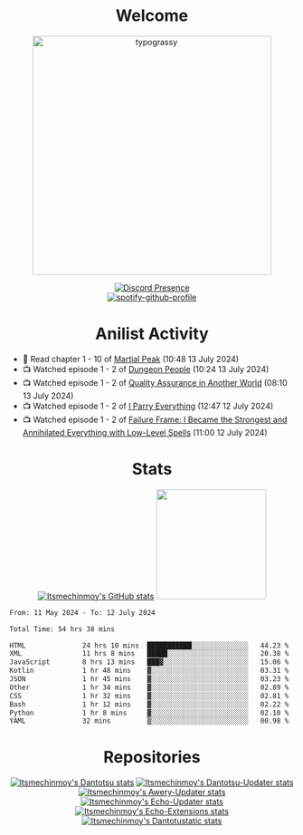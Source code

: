 <div align="center">

# Welcome
<a href="https://github.com/kawarimidoll/typograssy">
    <img alt="typograssy" src="https://typograssy.deno.dev/api?text=%E3%82%88%E3%81%86%E3%81%93%E3%81%9D%E3%81%BF%E3%81%AA%E3%81%95%E3%82%93%20-%20Itsmechinmoy--&&l0=none&l1=82d9d0&l2=027353&l3=038c4c&l4=01402e&bg=none&frame=none&speed=100&comment=" width="421.99">
</a>

[![Discord Presence](https://lanyard.cnrad.dev/api/523539866311720963?theme=dark&bg=Oe1116&animated=false&hideDiscrim=true&borderRadius=30px&hideActivity=whenNotUsed)](https://discord.com/users/523539866311720963)<br>
[![spotify-github-profile](https://spotify-github-profile.kittinanx.com/api/view?uid=31zczwoe3obxakjgkio7anubhkaq&cover_image=true&theme=novatorem&show_offline=true&background_color=121212&interchange=false&bar_color=53b14f&bar_color=ffffff&bar_color_cover=false)](https://spotify-github-profile.vercel.app/api/view?uid=31zczwoe3obxakjgkio7anubhkaq&redirect=true)
</div>

<div align="center">

# Anilist Activity
</div>
<!-- ANILIST_ACTIVITY:start -->

-   📖 Read chapter 1 - 10 of [Martial Peak](https://anilist.co/manga/104494) (10:48 13 July 2024)
-   📺 Watched episode 1 - 2 of [Dungeon People](https://anilist.co/anime/168345) (10:24 13 July 2024)
-   📺 Watched episode 1 - 2 of [Quality Assurance in Another World](https://anilist.co/anime/163077) (08:10 13 July 2024)
-   📺 Watched episode 1 - 2 of [I Parry Everything](https://anilist.co/anime/170695) (12:47 12 July 2024)
-   📺 Watched episode 1 - 2 of [Failure Frame: I Became the Strongest and Annihilated Everything with Low-Level Spells](https://anilist.co/anime/173694) (11:00 12 July 2024)

<!-- ANILIST_ACTIVITY:end -->
<div align="center">
    
# Stats
[![Itsmechinmoy's GitHub stats](https://github-readme-stats.vercel.app/api?username=itsmechinmoy&show_icons=true&theme=algolia)](https://github.com/anuraghazra/github-readme-stats)
<img src="https://github-readme-stackoverflow.vercel.app/?userID=25004176&theme=dark" height="194"/>
</div>
<!--START_SECTION:waka-->

```txt
From: 11 May 2024 - To: 12 July 2024

Total Time: 54 hrs 38 mins

HTML              24 hrs 10 mins  ███████████░░░░░░░░░░░░░░   44.23 %
XML               11 hrs 8 mins   █████░░░░░░░░░░░░░░░░░░░░   20.38 %
JavaScript        8 hrs 13 mins   ███▓░░░░░░░░░░░░░░░░░░░░░   15.06 %
Kotlin            1 hr 48 mins    ▓░░░░░░░░░░░░░░░░░░░░░░░░   03.31 %
JSON              1 hr 45 mins    ▓░░░░░░░░░░░░░░░░░░░░░░░░   03.23 %
Other             1 hr 34 mins    ▓░░░░░░░░░░░░░░░░░░░░░░░░   02.89 %
CSS               1 hr 32 mins    ▓░░░░░░░░░░░░░░░░░░░░░░░░   02.81 %
Bash              1 hr 12 mins    ▓░░░░░░░░░░░░░░░░░░░░░░░░   02.22 %
Python            1 hr 8 mins     ▓░░░░░░░░░░░░░░░░░░░░░░░░   02.10 %
YAML              32 mins         ▒░░░░░░░░░░░░░░░░░░░░░░░░   00.98 %
```

<!--END_SECTION:waka-->
<div align="center">

# Repositories
[![Itsmechinmoy's Dantotsu stats](https://github-readme-stats.vercel.app/api/pin/?username=itsmechinmoy&repo=dantotsu&show_icons=true&theme=algolia&description_lines_count=1)](https://github.com/itsmechinmoy/dantotsu)
[![Itsmechinmoy's Dantotsu-Updater stats](https://github-readme-stats.vercel.app/api/pin/?username=itsmechinmoy&repo=dantotsu-updater&show_icons=true&theme=algolia&description_lines_count=1)](https://github.com/itsmechinmoy/dantotsu-updater)
[![Itsmechinmoy's Awery-Updater stats](https://github-readme-stats.vercel.app/api/pin/?username=itsmechinmoy&repo=awery-updater&show_icons=true&theme=algolia&description_lines_count=1)](https://github.com/itsmechinmoy/awery-updater)
[![Itsmechinmoy's Echo-Updater stats](https://github-readme-stats.vercel.app/api/pin/?username=itsmechinmoy&repo=echo-updater&show_icons=true&theme=algolia&description_lines_count=1)](https://github.com/itsmechinmoy/echo-updater)
[![Itsmechinmoy's Echo-Extensions stats](https://github-readme-stats.vercel.app/api/pin/?username=itsmechinmoy&repo=echo-extensions&show_icons=true&theme=algolia&description_lines_count=1)](https://github.com/itsmechinmoy/echo-extensions)
[![Itsmechinmoy's Dantotustatic stats](https://github-readme-stats.vercel.app/api/pin/?username=itsmechinmoy&repo=dantotustatic&show_icons=true&theme=algolia&description_lines_count=1)](https://github.com/itsmechinmoy/dantotustatic)
</div>
